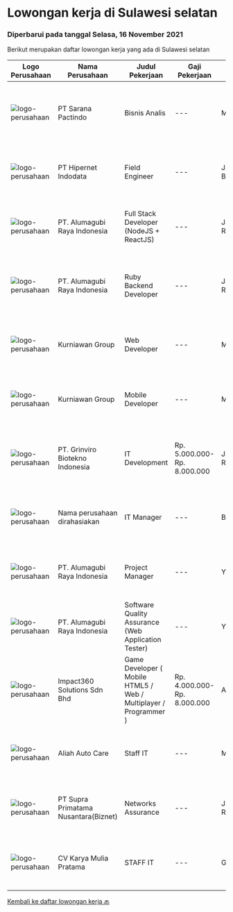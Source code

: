 
  # Lowongan kerja di Sulawesi selatan

  ### Diperbarui pada tanggal Selasa, 16 November 2021

  Berikut merupakan daftar lowongan kerja yang ada di Sulawesi selatan

  |Logo Perusahaan | Nama Perusahaan | Judul Pekerjaan | Gaji Pekerjaan | Lokasi | Deskripsi | Tanggal diunggah | Pranala |
  | -------------- | --------------- | --------------- | --------- | --------- | -------------- | ------- | ----------- |
  |![logo-perusahaan](https://image-service-cdn.seek.com.au/98982338245954acade7338ecccff8adaf4bc449/ee4dce1061f3f616224767ad58cb2fc751b8d2dc)|PT Sarana Pactindo|Bisnis Analis|---|Makassar|Kandidat harus memiliki setidaknya Diploma, Gelar Sarjana di Ilmu Komputer/Teknologi Informasi atau setara. Setidaknya memiliki 1 tahun pengalaman...|Senin, 15 November 2021|https://www.jobstreet.co.id/id/job/bisnis-analis-3690600?token=0~69eda6cc-b66d-49d4-9544-6718415b59ba&sectionRank=1&jobId=jobstreet-id-job-3690600|
|![logo-perusahaan](https://image-service-cdn.seek.com.au/62148b692fdfbf4a4a11c7764913b8f0db15fa3f/ee4dce1061f3f616224767ad58cb2fc751b8d2dc)|PT Hipernet Indodata|Field Engineer|---|Jakarta Barat|Deskripsi Pekerjaan: Melakukan survei lokasi untuk calon customer baru, instalasi dan maintenance Melakukan troubleshooting jaringan dan dokumentasi...|Jumat, 12 November 2021|https://www.jobstreet.co.id/id/job/field-engineer-3687820?token=0~69eda6cc-b66d-49d4-9544-6718415b59ba&sectionRank=2&jobId=jobstreet-id-job-3687820|
|![logo-perusahaan](https://image-service-cdn.seek.com.au/9328c57511f92a9f992df30ec9addcc1f6a62e42/ee4dce1061f3f616224767ad58cb2fc751b8d2dc)|PT. Alumagubi Raya Indonesia|Full Stack Developer (NodeJS + ReactJS)|---|Jakarta Raya|Your Role: Develop coding standards, methodology, and repeatable processes. Provide technical leadership at a project level, mentor, and teach junior...|Sabtu, 13 November 2021|https://www.jobstreet.co.id/id/job/full-stack-developer-nodejs-reactjs-3673429?token=0~69eda6cc-b66d-49d4-9544-6718415b59ba&sectionRank=3&jobId=jobstreet-id-job-3673429|
|![logo-perusahaan](https://image-service-cdn.seek.com.au/9328c57511f92a9f992df30ec9addcc1f6a62e42/ee4dce1061f3f616224767ad58cb2fc751b8d2dc)|PT. Alumagubi Raya Indonesia|Ruby Backend Developer|---|Jakarta Raya|Ruby Backend DeveloperDescription We are looking for a skilled and passionate Senior Back-end Developer who will be responsible for our server-side...|Sabtu, 13 November 2021|https://www.jobstreet.co.id/id/job/ruby-backend-developer-3673424?token=0~69eda6cc-b66d-49d4-9544-6718415b59ba&sectionRank=4&jobId=jobstreet-id-job-3673424|
|![logo-perusahaan](https://image-service-cdn.seek.com.au/a1a31fde4bd5654a375321f16119ce66b8da3dc0/ee4dce1061f3f616224767ad58cb2fc751b8d2dc)|Kurniawan Group|Web Developer|---|Makassar|Tugas &amp; Tanggung Jawab Menyesuaikan perancangan sistem sesuai dengan strategi perusahaan dalam mencapai sasaran usaha Melakukan review dan...|Rabu, 10 November 2021|https://www.jobstreet.co.id/id/job/web-developer-3675103?token=0~69eda6cc-b66d-49d4-9544-6718415b59ba&sectionRank=5&jobId=jobstreet-id-job-3675103|
|![logo-perusahaan](https://image-service-cdn.seek.com.au/a1a31fde4bd5654a375321f16119ce66b8da3dc0/ee4dce1061f3f616224767ad58cb2fc751b8d2dc)|Kurniawan Group|Mobile Developer|---|Makassar|Requiretment : candidat must possess at least Bachelor's Degree in Engginering (Computer/Telecomunication), ComputerScience/ Information Technology or...|Selasa, 09 November 2021|https://www.jobstreet.co.id/id/job/mobile-developer-3683341?token=0~69eda6cc-b66d-49d4-9544-6718415b59ba&sectionRank=6&jobId=jobstreet-id-job-3683341|
|![logo-perusahaan](https://image-service-cdn.seek.com.au/66821140834a53c532360563c3fcd55bbf381709/ee4dce1061f3f616224767ad58cb2fc751b8d2dc)|PT. Grinviro Biotekno Indonesia|IT Development|Rp. 5.000.000-Rp. 8.000.000|Jakarta Raya|Deskripsi Pekerjaan : Membuat dan mendesign program sesuai kebutuhan perusahaan Melakukan perubahan program sesuai perkembangan dan kebutuhan...|Rabu, 03 November 2021|https://www.jobstreet.co.id/id/job/it-development-3677801?token=0~69eda6cc-b66d-49d4-9544-6718415b59ba&sectionRank=7&jobId=jobstreet-id-job-3677801|
|![logo-perusahaan](https://us.123rf.com/450wm/pavelstasevich/pavelstasevich1811/pavelstasevich181101027/112815900-stock-vector-no-image-available-icon-flat-vector.jpg?ver=6)|Nama perusahaan dirahasiakan|IT Manager|---|Bali|Pendidikan minimal S1 segala jurusan Memiliki pengetahuan mengenai PHP dan bahasa pemrograman lainnya atau menguasai jaringan Gaji negotiable...|Minggu, 31 Oktober 2021|https://www.jobstreet.co.id/id/job/it-manager-3673772?token=0~69eda6cc-b66d-49d4-9544-6718415b59ba&sectionRank=8&jobId=jobstreet-id-job-3673772|
|![logo-perusahaan](https://image-service-cdn.seek.com.au/9328c57511f92a9f992df30ec9addcc1f6a62e42/ee4dce1061f3f616224767ad58cb2fc751b8d2dc)|PT. Alumagubi Raya Indonesia|Project Manager|---|Yogyakarta|Job Descriptions: Ability to Communicate in a Team and with Clients Ability to Communicate &amp; Written in English is a must Define &amp; analyse of...|Jumat, 29 Oktober 2021|https://www.jobstreet.co.id/id/job/project-manager-3673407?token=0~69eda6cc-b66d-49d4-9544-6718415b59ba&sectionRank=9&jobId=jobstreet-id-job-3673407|
|![logo-perusahaan](https://image-service-cdn.seek.com.au/9328c57511f92a9f992df30ec9addcc1f6a62e42/ee4dce1061f3f616224767ad58cb2fc751b8d2dc)|PT. Alumagubi Raya Indonesia|Software Quality Assurance (Web Application Tester)|---|Yogyakarta|Job Descriptions :·       Ability to Communicate in a Team and with Clients·       Ability to Communicate &amp; Written in English is a...|Jumat, 29 Oktober 2021|https://www.jobstreet.co.id/id/job/software-quality-assurance-web-application-tester-3673418?token=0~69eda6cc-b66d-49d4-9544-6718415b59ba&sectionRank=10&jobId=jobstreet-id-job-3673418|
|![logo-perusahaan](https://image-service-cdn.seek.com.au/06b729438205195a03d4bcec08ce1ddd5d9c1576/ee4dce1061f3f616224767ad58cb2fc751b8d2dc)|Impact360 Solutions Sdn Bhd|Game Developer ( Mobile HTML5 / Web / Multiplayer / Programmer )|Rp. 4.000.000-Rp. 8.000.000|Aceh|We are hiring remote HTML5 game developers from all parts of Indonesia. If you have real experience building HTML5 games or applications, you're...|Senin, 01 November 2021|https://www.jobstreet.co.id/id/job/game-developer-mobile-html5-web-multiplayer-programmer-4711885/origin/my?token=0~69eda6cc-b66d-49d4-9544-6718415b59ba&sectionRank=11&jobId=jobstreet-my-job-4711885|
|![logo-perusahaan](https://image-service-cdn.seek.com.au/02f9c699e82801c8802c2753d171a55d77bab77a/ee4dce1061f3f616224767ad58cb2fc751b8d2dc)|Aliah Auto Care|Staff IT|---|Makassar|Aliah Auto Care, terletak di Jalan Urip Sumoharjo No.246, Maccini, Kota Makassar, Sulawesi Selatan. Saat ini membutuhkan kandidat posisi Staff IT...|Jumat, 22 Oktober 2021|https://www.jobstreet.co.id/id/job/staff-it-3665388?token=0~69eda6cc-b66d-49d4-9544-6718415b59ba&sectionRank=12&jobId=jobstreet-id-job-3665388|
|![logo-perusahaan](https://image-service-cdn.seek.com.au/1033d36f751f076cfdd637ed0acbcbf8508866ec/ee4dce1061f3f616224767ad58cb2fc751b8d2dc)|PT Supra Primatama Nusantara(Biznet)|Networks Assurance|---|Jakarta Raya|Tanggung Jawab:  Melakukan Audit &amp; Commissioning jaringan Fiber Optic (FTTx GPON, and Metro Ethernet) Memastikan pembangunan jaringan fiber optik...|Kamis, 21 Oktober 2021|https://www.jobstreet.co.id/id/job/networks-assurance-3664133?token=0~69eda6cc-b66d-49d4-9544-6718415b59ba&sectionRank=13&jobId=jobstreet-id-job-3664133|
|![logo-perusahaan](https://us.123rf.com/450wm/pavelstasevich/pavelstasevich1811/pavelstasevich181101027/112815900-stock-vector-no-image-available-icon-flat-vector.jpg?ver=6)|CV Karya Mulia Pratama|STAFF IT|---|Gowa|CV Karya Mulia Pratama, terletak di Jalan Manggarupi 1, No. 11, Kab Gowa, Sulawesi Selatan. Saat ini membuka lowongan kerja bagian IT untuk bagian...|Kamis, 21 Oktober 2021|https://www.jobstreet.co.id/id/job/staff-it-3664575?token=0~69eda6cc-b66d-49d4-9544-6718415b59ba&sectionRank=14&jobId=jobstreet-id-job-3664575|


  [Kembali ke daftar lowongan kerja 🔙](../README.md#daftar-lowongan-kerja)
  